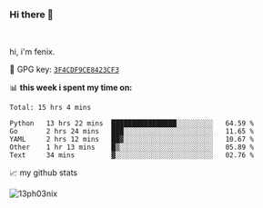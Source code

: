 ### Hi there 👋

<br />

hi, i'm fenix.

:key: GPG key: [`3F4CDF9CE8423CF3`](https://github.com/13ph03nix.gpg)


📊 **this week i spent my time on:**
<!--START_SECTION:waka-->
```text
Total: 15 hrs 4 mins

Python   13 hrs 22 mins  ████████████████░░░░░░░░░   64.59 % 
Go       2 hrs 24 mins   ███░░░░░░░░░░░░░░░░░░░░░░   11.65 % 
YAML     2 hrs 12 mins   ██▓░░░░░░░░░░░░░░░░░░░░░░   10.67 % 
Other    1 hr 13 mins    █▒░░░░░░░░░░░░░░░░░░░░░░░   05.89 % 
Text     34 mins         ▓░░░░░░░░░░░░░░░░░░░░░░░░   02.76 % 
```
<!--END_SECTION:waka-->


📈 my github stats

<a>
<img align="center" src="https://github-readme-stats.vercel.app/api?username=13ph03nix&show_icons=true&hide=stars&theme=blueberry" alt="13ph03nix" />
</a>
